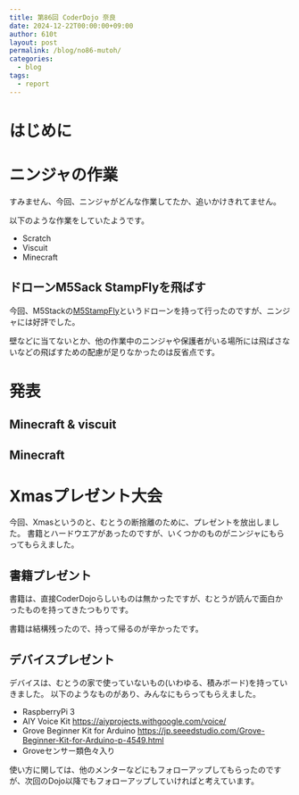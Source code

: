 ```yaml
---
title: 第86回 CoderDojo 奈良
date: 2024-12-22T00:00:00+09:00
author: 610t
layout: post
permalink: /blog/no86-mutoh/
categories:
  - blog
tags:
  - report
---
```

# はじめに

# ニンジャの作業
すみません、今回、ニンジャがどんな作業してたか、追いかけきれてません。

以下のような作業をしていたようです。
- Scratch
- Viscuit
- Minecraft

## ドローンM5Sack StampFlyを飛ばす
今回、M5Stackの[M5StampFly](https://www.switch-science.com/products/9818)というドローンを持って行ったのですが、ニンジャには好評でした。

壁などに当てないとか、他の作業中のニンジャや保護者がいる場所には飛ばさないなどの飛ばすための配慮が足りなかったのは反省点です。

# 発表
## Minecraft & viscuit

## Minecraft

# Xmasプレゼント大会
今回、Xmasというのと、むとうの断捨離のために、プレゼントを放出しました。
書籍とハードウエアがあったのですが、いくつかのものがニンジャにもらってもらえました。

## 書籍プレゼント
書籍は、直接CoderDojoらしいものは無かったですが、むとうが読んで面白かったものを持ってきたつもりです。

書籍は結構残ったので、持って帰るのが辛かったです。

## デバイスプレゼント
デバイスは、むとうの家で使っていないもの(いわゆる、積みボード)を持っていきました。
以下のようなものがあり、みんなにもらってもらえました。
- RaspberryPi 3
- AIY Voice Kit https://aiyprojects.withgoogle.com/voice/
- Grove Beginner Kit for Arduino https://jp.seeedstudio.com/Grove-Beginner-Kit-for-Arduino-p-4549.html
- Groveセンサー類色々入り

使い方に関しては、他のメンターなどにもフォローアップしてもらったのですが、次回のDojo以降でもフォローアップしていければと考えています。